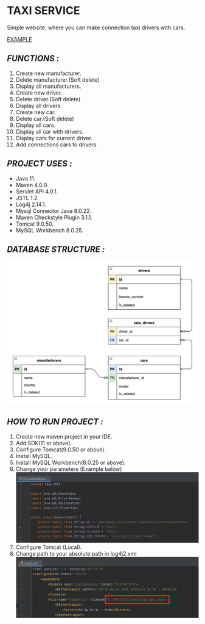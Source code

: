 # **TAXI SERVICE**
Simple website. where you can make connection taxi drivers with cars.

<a href="resources/home.html" target="popup" onclick="window.open('resources/home.html','name','width=600,height=400')">EXAMPLE</a>

## _FUNCTIONS :_

1. Create new manufacturer.
1. Delete manufacturer.(Soft delete)
1. Display all manufacturers.   
1. Create new driver.
1. Delete driver.(Soft delete)
1. Display all drivers.
1. Create new car.
1. Delete car.(Soft delete)
1. Display all cars.
1. Display all car with drivers.
1. Display cars for current driver.
1. Add connections cars to drivers.

## _PROJECT USES :_ 

* Java 11.
* Maven 4.0.0.
* Servlet API 4.0.1.
* JSTL 1.2.
* Log4j 2.14.1.
* Mysql Connector Java 8.0.22. 
* Maven Checkstyle Plugin 3.1.1.
* Tomcat 9.0.50.
* MySQL Workbench 8.0.25.

## _DATABASE STRUCTURE :_

![databasestructure](resources/8.png)

## _HOW TO RUN PROJECT :_

1. Create new maven project in your IDE.
1. Add SDK(11 or above).
1. Configure Tomcat(9.0.50 or above).
1. Install MySQL.
1. Install MySQL Workbench(8.0.25 or above). 
1. Change your parameters (Example below) ![example](resources/6.png)
1. Configure Tomcat (Local).
1. Change path to your absolute path in log4j2.xml ![log4j2.xml](resources/5.png)


